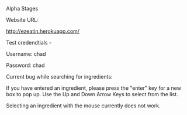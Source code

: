 Alpha Stages
 
Website URL:

http://ezeatin.herokuapp.com/

Test credendtials - 

Username: chad

Password: chad


Current bug while searching for ingredients:

If you have entered an ingredient, please press the "enter" key for a new box to pop up. Use the Up and Down Arrow Keys to select from the list.

Selecting an ingredient with the mouse currently does not work.

